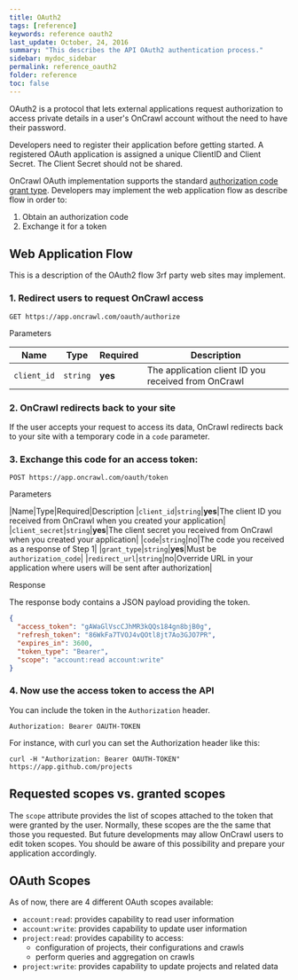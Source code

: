 ```yaml
---
title: OAuth2
tags: [reference]
keywords: reference oauth2
last_update: October, 24, 2016
summary: "This describes the API OAuth2 authentication process."
sidebar: mydoc_sidebar
permalink: reference_oauth2
folder: reference
toc: false
---
```


OAuth2 is a protocol that lets external applications request authorization
to access private details in a user's OnCrawl account without the need to have
their password.

Developers need to register their application before getting started.
A registered OAuth application is assigned a unique ClientID and Client Secret.
The Client Secret should not be shared.

OnCrawl OAuth implementation supports the standard
[authorization code grant type](https://tools.ietf.org/html/rfc6749#section-4.1).
Developers may implement the web application flow as describe flow
in order to:

1. Obtain an authorization code
2. Exchange it for a token

## Web Application Flow

This is a description of the OAuth2 flow 3rf party web sites
may implement.

### 1. Redirect users to request OnCrawl access

```
GET https://app.oncrawl.com/oauth/authorize
```

Parameters

|Name|Type|Required|Description
|----|----|--------|----------|
|`client_id`|`string`|**yes**|The application client ID you received from OnCrawl|

### 2. OnCrawl redirects back to your site

If the user accepts your request to access its data, OnCrawl
redirects back to your site with a temporary code in a `code` parameter.

### 3. Exchange this code for an access token:

```
POST https://app.oncrawl.com/oauth/token
```

Parameters

|Name|Type|Required|Description
|`client_id`|`string`|**yes**|The client ID you received from OnCrawl when you created your application|
|`client_secret`|`string`|**yes**|The client secret you received from OnCrawl when you created your application|
|`code`|`string`|no|The code you received as a response of Step 1|
|`grant_type`|`string`|**yes**|Must be `authorization_code`|
|`redirect_url`|`string`|no|Override URL in your application where users will be sent after authorization|

Response

The response body contains a JSON payload providing the token.

```json
{
  "access_token": "gAWaGlVscCJhMR3kQQs184gn8bjB0g",
  "refresh_token": "86WkFa7TVOJ4vQOtl8jt7Ao3GJO7PR",
  "expires_in": 3600,
  "token_type": "Bearer",
  "scope": "account:read account:write"
}
```

### 4. Now use the access token to access the API

You can include the token in the `Authorization` header.

```
Authorization: Bearer OAUTH-TOKEN
```

For instance, with curl you can set the Authorization header like this:

```shell
curl -H "Authorization: Bearer OAUTH-TOKEN" https://app.github.com/projects
```


## Requested scopes vs. granted scopes

The `scope` attribute provides the list of scopes attached to the
token that were granted by the user. Normally, these scopes are the
the same that those you requested.
But future developments may allow OnCrawl users to edit
token scopes. You should be aware of this possibility and prepare
your application accordingly.

## OAuth Scopes


As of now, there are 4 different OAuth scopes available:

* `account:read`: provides capability to read user information
* `account:write`: provides capability to update user information
* `project:read`: provides capability to access:
  * configuration of projects, their configurations and crawls
  * perform queries and aggregation on crawls
* `project:write`: provides capability to update projects and related data
